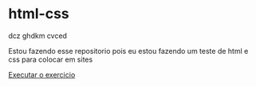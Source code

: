 # html-css
 dcz ghdkm cvced

Estou fazendo esse repositorio pois eu estou fazendo um teste de html e css para colocar em sites

<a href="https://codigo404q.github.io/html-css/exercicios/ex001/index.html">Executar o exercicio </a>